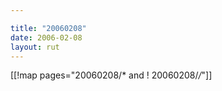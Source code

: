 ```yaml
---

title: "20060208"
date: 2006-02-08
layout: rut
---
```


[[!map pages="20060208/* and ! 20060208/*/*"]]
